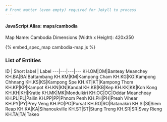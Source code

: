 ```yaml
---
# Front matter (even empty) required for Jekyll to process
---
```


#### JavaScript Alias: maps/cambodia

Map Name: Cambodia
Dimensions (Width x Height): 420x350



{% embed_spec_map cambodia-map.js %}

### List of Entities

ID | Short label | Label
---|---|---|---
KH.OM|OM|Banteay Meanchey
KH.BA|BA|Battambang
KH.KM|KM|Kampong Cham
KH.KG|KG|Kampong Chhnang
KH.KS|KS|Kampong Spe
KH.KT|KT|Kampong Thom
KH.KP|KP|Kampot
KH.KN|KN|Kandal
KH.KB|KB|Kep
KH.KK|KK|Koh Kong
KH.KH|KH|Kratie
KH.MK|MK|Mondulkiri
KH.OC|OC|Oddar Meancheay
KH.PL|PL|Pailin
KH.PP|PP|Phnom Penh
KH.PH|PH|Preah Vihear
KH.PY|PY|Prey Veng
KH.PO|PO|Pursat
KH.RO|RO|Ratanakiri
KH.SI|SI|Siem Reap
KH.KA|KA|Sihanoukville
KH.ST|ST|Stung Treng
KH.SR|SR|Svay Rieng
KH.TA|TA|Takeo

